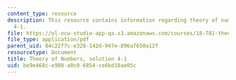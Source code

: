 ```yaml
---
content_type: resource
description: This resource contains information regarding theory of numbers, solution
  4-1.
file: https://ol-ocw-studio-app-qa.s3.amazonaws.com/courses/18-781-theory-of-numbers-spring-2012/be9e468ce908a0c06854ce6bd18ae05c_MIT18_781S12_pset4-1sol.pdf
file_type: application/pdf
parent_uid: 84c22f7c-e328-142d-947e-896af650a12f
resourcetype: Document
title: Theory of Numbers, solution 4-1
uid: be9e468c-e908-a0c0-6854-ce6bd18ae05c
---
```

